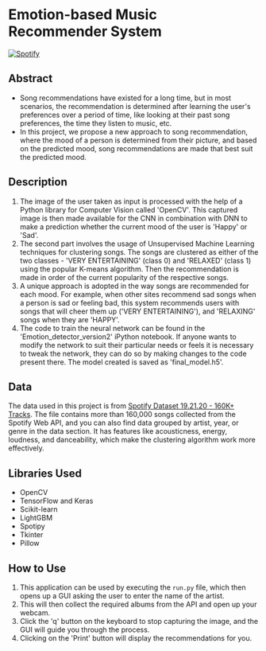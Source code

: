 # Emotion-based Music Recommender System 

[![Spotify](https://img.shields.io/badge/Spotify-1ED760?&style=for-the-badge&logo=spotify&logoColor=white)](https://open.spotify.com/)

## Abstract

- Song recommendations have existed for a long time, but in most scenarios, the recommendation is determined after learning the user's preferences over a period of time, like looking at their past song preferences, the time they listen to music, etc.
- In this project, we propose a new approach to song recommendation, where the mood of a person is determined from their picture, and based on the predicted mood, song recommendations are made that best suit the predicted mood.

## Description

1. The image of the user taken as input is processed with the help of a Python library for Computer Vision called 'OpenCV'. This captured image is then made available for the CNN in combination with DNN to make a prediction whether the current mood of the user is 'Happy' or 'Sad'.
2. The second part involves the usage of Unsupervised Machine Learning techniques for clustering songs. The songs are clustered as either of the two classes - 'VERY ENTERTAINING' (class 0) and 'RELAXED' (class 1) using the popular K-means algorithm. Then the recommendation is made in order of the current popularity of the respective songs.
3. A unique approach is adopted in the way songs are recommended for each mood. For example, when other sites recommend sad songs when a person is sad or feeling bad, this system recommends users with songs that will cheer them up ('VERY ENTERTAINING'), and 'RELAXING' songs when they are 'HAPPY'.
4. The code to train the neural network can be found in the 'Emotion_detector_version2' iPython notebook. If anyone wants to modify the network to suit their particular needs or feels it is necessary to tweak the network, they can do so by making changes to the code present there. The model created is saved as 'final_model.h5'.

## Data

The data used in this project is from [Spotify Dataset 19.21.20 - 160K+ Tracks](https://www.kaggle.com/yamaerenay/spotify-dataset-19212020-160k-tracks). The file contains more than 160,000 songs collected from the Spotify Web API, and you can also find data grouped by artist, year, or genre in the data section. It has features like acousticness, energy, loudness, and danceability, which make the clustering algorithm work more effectively.

## Libraries Used

- OpenCV
- TensorFlow and Keras
- Scikit-learn
- LightGBM
- Spotipy
- Tkinter
- Pillow

## How to Use

1. This application can be used by executing the `run.py` file, which then opens up a GUI asking the user to enter the name of the artist.
2. This will then collect the required albums from the API and open up your webcam.
3. Click the 'q' button on the keyboard to stop capturing the image, and the GUI will guide you through the process.
4. Clicking on the 'Print' button will display the recommendations for you.
